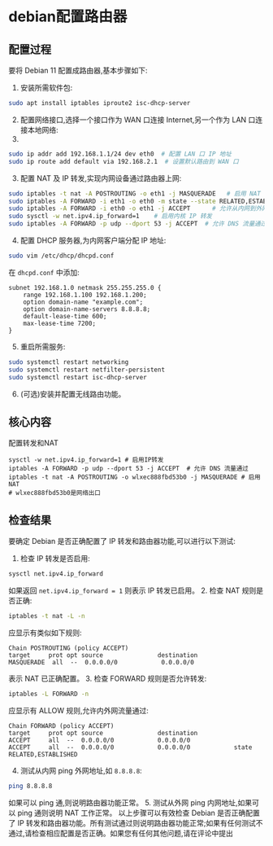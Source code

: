 # debian配置路由器

## 配置过程
要将 Debian 11 配置成路由器,基本步骤如下:

1. 安装所需软件包:
```bash
sudo apt install iptables iproute2 isc-dhcp-server
```

2. 配置网络接口,选择一个接口作为 WAN 口连接 Internet,另一个作为 LAN 口连接本地网络:
3. 
```bash
sudo ip addr add 192.168.1.1/24 dev eth0  # 配置 LAN 口 IP 地址 
sudo ip route add default via 192.168.2.1  # 设置默认路由到 WAN 口
```

3. 配置 NAT 及 IP 转发,实现内网设备通过路由器上网:

```bash 
sudo iptables -t nat -A POSTROUTING -o eth1 -j MASQUERADE   # 启用 NAT
sudo iptables -A FORWARD -i eth1 -o eth0 -m state --state RELATED,ESTABLISHED -j ACCEPT   # 允许已建立的流量返回 
sudo iptables -A FORWARD -i eth0 -o eth1 -j ACCEPT      # 允许从内网到外网的流量
sudo sysctl -w net.ipv4.ip_forward=1    # 启用内核 IP 转发
sudo iptables -A FORWARD -p udp --dport 53 -j ACCEPT  # 允许 DNS 流量通过
```

4. 配置 DHCP 服务器,为内网客户端分配 IP 地址:
```bash
sudo vim /etc/dhcp/dhcpd.conf
```

在 `dhcpd.conf` 中添加:
```
subnet 192.168.1.0 netmask 255.255.255.0 {
    range 192.168.1.100 192.168.1.200;  
    option domain-name "example.com"; 
    option domain-name-servers 8.8.8.8;   
    default-lease-time 600;
    max-lease-time 7200;  
}
```
 
5. 重启所需服务:
```bash 
sudo systemctl restart networking  
sudo systemctl restart netfilter-persistent 
sudo systemctl restart isc-dhcp-server
```

6. (可选)安装并配置无线路由功能。




## 核心内容

配置转发和NAT

```shell
sysctl -w net.ipv4.ip_forward=1 # 启用IP转发
iptables -A FORWARD -p udp --dport 53 -j ACCEPT  # 允许 DNS 流量通过
iptables -t nat -A POSTROUTING -o wlxec888fbd53b0 -j MASQUERADE # 启用NAT
# wlxec888fbd53b0是网络出口
```



## 检查结果
要确定 Debian 是否正确配置了 IP 转发和路由器功能,可以进行以下测试:
1. 检查 IP 转发是否启用:
```bash
sysctl net.ipv4.ip_forward
```
如果返回 `net.ipv4.ip_forward = 1` 则表示 IP 转发已启用。
2. 检查 NAT 规则是否正确:
``` bash
iptables -t nat -L -n
```
应显示有类似如下规则:
```
Chain POSTROUTING (policy ACCEPT)
target     prot opt source               destination         
MASQUERADE  all  --  0.0.0.0/0            0.0.0.0/0    
```
表示 NAT 已正确配置。
3. 检查 FORWARD 规则是否允许转发:
```bash 
iptables -L FORWARD -n
```
应显示有 ALLOW 规则,允许内外网流量通过:
```
Chain FORWARD (policy ACCEPT)
target     prot opt source               destination         
ACCEPT     all  --  0.0.0.0/0            0.0.0.0/0           
ACCEPT     all  --  0.0.0.0/0            0.0.0.0/0            state RELATED,ESTABLISHED
```
4. 测试从内网 ping 外网地址,如 `8.8.8.8`:
```bash
ping 8.8.8.8
```
 
如果可以 ping 通,则说明路由器功能正常。
5. 测试从外网 ping 内网地址,如果可以 ping 通则说明 NAT 工作正常。
以上步骤可以有效检查 Debian 是否正确配置了 IP 转发和路由器功能。所有测试通过则说明路由器功能正常;如果有任何测试不通过,请检查相应配置是否正确。如果您有任何其他问题,请在评论中提出